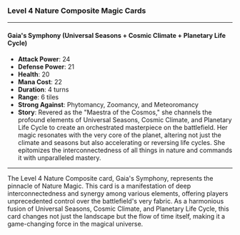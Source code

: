 ### Level 4 Nature Composite Magic Cards

---

#### Gaia's Symphony (Universal Seasons + Cosmic Climate + Planetary Life Cycle)

- **Attack Power**: 24
- **Defense Power**: 21
- **Health**: 20
- **Mana Cost**: 22
- **Duration**: 4 turns
- **Range**: 6 tiles
- **Strong Against**: Phytomancy, Zoomancy, and Meteoromancy
- **Story**: Revered as the "Maestra of the Cosmos," she channels the profound elements of Universal Seasons, Cosmic Climate, and Planetary Life Cycle to create an orchestrated masterpiece on the battlefield. Her magic resonates with the very core of the planet, altering not just the climate and seasons but also accelerating or reversing life cycles. She epitomizes the interconnectedness of all things in nature and commands it with unparalleled mastery.

---

The Level 4 Nature Composite card, Gaia's Symphony, represents the pinnacle of Nature Magic. This card is a manifestation of deep interconnectedness and synergy among various elements, offering players unprecedented control over the battlefield's very fabric. As a harmonious fusion of Universal Seasons, Cosmic Climate, and Planetary Life Cycle, this card changes not just the landscape but the flow of time itself, making it a game-changing force in the magical universe.